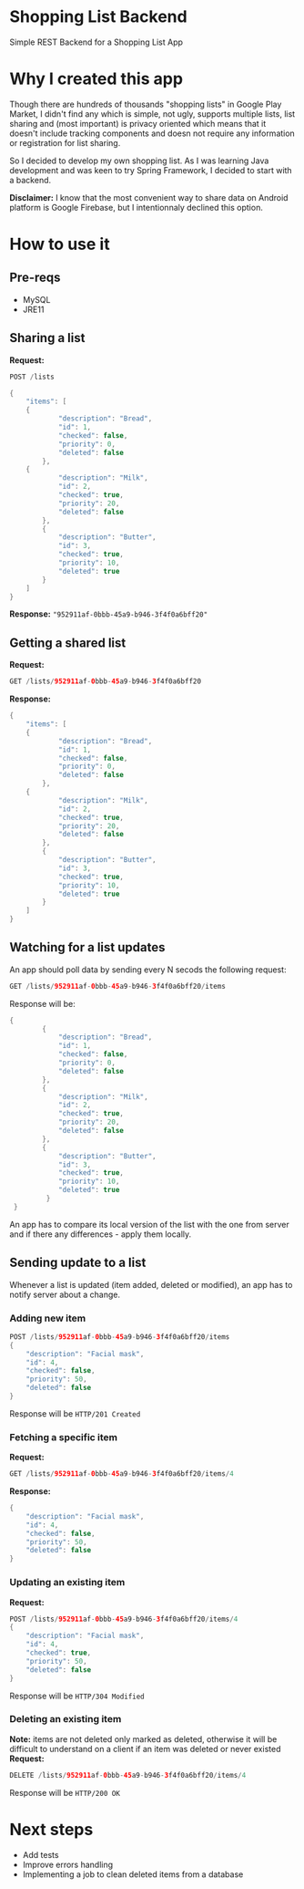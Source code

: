 # Shopping List Backend
Simple REST Backend for a Shopping List App
# Why I created this app
Though there are hundreds of thousands "shopping lists" in Google Play Market, I didn't find any which is simple, not ugly, supports multiple lists, 
list sharing and (most important) is privacy oriented which means that it doesn't include tracking components and doesn not require any information or registration for list sharing.

So I decided to develop my own shopping list. As I was learning Java development and was keen to try Spring Framework, I decided to start with a backend.

**Disclaimer:** I know that the most convenient way to share data on Android platform is Google Firebase, but I intentionnaly declined this option.
# How to use it
## Pre-reqs
* MySQL
* JRE11
## Sharing a list
**Request:**
```java
POST /lists

{
    "items": [
    {
            "description": "Bread",
            "id": 1,
            "checked": false,
            "priority": 0,
            "deleted": false
        },
    {
            "description": "Milk",
            "id": 2,
            "checked": true,
            "priority": 20,
            "deleted": false
        },
        {
            "description": "Butter",
            "id": 3,
            "checked": true,
            "priority": 10,
            "deleted": true
        }
    ]
}
```
**Response:**
```"952911af-0bbb-45a9-b946-3f4f0a6bff20"```

## Getting a shared list
**Request:**
```java
GET /lists/952911af-0bbb-45a9-b946-3f4f0a6bff20
```
**Response:**
```java
{
    "items": [
    {
            "description": "Bread",
            "id": 1,
            "checked": false,
            "priority": 0,
            "deleted": false
        },
    {
            "description": "Milk",
            "id": 2,
            "checked": true,
            "priority": 20,
            "deleted": false
        },
        {
            "description": "Butter",
            "id": 3,
            "checked": true,
            "priority": 10,
            "deleted": true
        }
    ]
}
```
## Watching for a list updates
An app should poll data by sending every N secods the following request:
```java
GET /lists/952911af-0bbb-45a9-b946-3f4f0a6bff20/items
```
Response will be:
```java
{
        {
            "description": "Bread",
            "id": 1,
            "checked": false,
            "priority": 0,
            "deleted": false
        },
        {
            "description": "Milk",
            "id": 2,
            "checked": true,
            "priority": 20,
            "deleted": false
        },
        {
            "description": "Butter",
            "id": 3,
            "checked": true,
            "priority": 10,
            "deleted": true
         }
 }
```

An app has to compare its local version of the list with the one from server and if there any differences - apply them locally.
## Sending update to a list
Whenever a list is updated (item added, deleted or modified), an app has to notify server about a change.
### Adding new item
```java
POST /lists/952911af-0bbb-45a9-b946-3f4f0a6bff20/items
{
    "description": "Facial mask",
    "id": 4,
    "checked": false,
    "priority": 50,
    "deleted": false
}
```
Response will be `HTTP/201 Created`

### Fetching a specific item
**Request:**
```java
GET /lists/952911af-0bbb-45a9-b946-3f4f0a6bff20/items/4
```
**Response:**
```java
{
    "description": "Facial mask",
    "id": 4,
    "checked": false,
    "priority": 50,
    "deleted": false
}
```
### Updating an existing item
**Request:**
```java
POST /lists/952911af-0bbb-45a9-b946-3f4f0a6bff20/items/4
{
    "description": "Facial mask",
    "id": 4,
    "checked": true,
    "priority": 50,
    "deleted": false
}
```
Response will be `HTTP/304 Modified`
### Deleting an existing item
**Note:** items are not deleted only marked as deleted, otherwise it will be difficult to understand on a client if an item was deleted or never existed
**Request:**
```java
DELETE /lists/952911af-0bbb-45a9-b946-3f4f0a6bff20/items/4
```
Response will be `HTTP/200 OK`
# Next steps
* Add tests
* Improve errors handling
* Implementing a job to clean deleted items from a database
